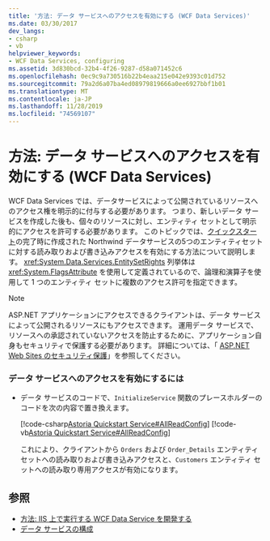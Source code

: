 ```yaml
---
title: '方法: データ サービスへのアクセスを有効にする (WCF Data Services)'
ms.date: 03/30/2017
dev_langs:
- csharp
- vb
helpviewer_keywords:
- WCF Data Services, configuring
ms.assetid: 3d830bcd-32b4-4f26-9287-d58a071452c6
ms.openlocfilehash: 0ec9c9a730516b22b4eaa215e042e9393c01d752
ms.sourcegitcommit: 79a2d6a07ba4ed08979819666a0ee6927bbf1b01
ms.translationtype: MT
ms.contentlocale: ja-JP
ms.lasthandoff: 11/28/2019
ms.locfileid: "74569107"
---
```

# <a name="how-to-enable-access-to-the-data-service-wcf-data-services"></a>方法: データ サービスへのアクセスを有効にする (WCF Data Services)
WCF Data Services では、データサービスによって公開されているリソースへのアクセス権を明示的に付与する必要があります。 つまり、新しいデータ サービスを作成した後も、個々のリソースに対し、エンティティ セットとして明示的にアクセスを許可する必要があります。 このトピックでは、[クイックスタート](quickstart-wcf-data-services.md)の完了時に作成された Northwind データサービスの5つのエンティティセットに対する読み取りおよび書き込みアクセスを有効にする方法について説明します。 <xref:System.Data.Services.EntitySetRights> 列挙体は <xref:System.FlagsAttribute> を使用して定義されているので、論理和演算子を使用して 1 つのエンティティ セットに複数のアクセス許可を指定できます。  
  
> [!NOTE]
> ASP.NET アプリケーションにアクセスできるクライアントは、データ サービスによって公開されるリソースにもアクセスできます。 運用データ サービスで、リソースへの承認されていないアクセスを防止するために、アプリケーション自身もセキュリティで保護する必要があります。 詳細については、「 [ASP.NET Web Sites のセキュリティ保護](https://docs.microsoft.com/previous-versions/aspnet/91f66yxt(v=vs.100))」を参照してください。  
  
### <a name="to-enable-access-to-the-data-service"></a>データ サービスへのアクセスを有効にするには  
  
- データ サービスのコードで、`InitializeService` 関数のプレースホルダーのコードを次の内容で置き換えます。  
  
     [!code-csharp[Astoria Quickstart Service#AllReadConfig](../../../../samples/snippets/csharp/VS_Snippets_Misc/astoria_quickstart_service/cs/northwind.svc.cs#allreadconfig)]
     [!code-vb[Astoria Quickstart Service#AllReadConfig](../../../../samples/snippets/visualbasic/VS_Snippets_Misc/astoria_quickstart_service/vb/northwind.svc.vb#allreadconfig)]  
  
     これにより、クライアントから `Orders` および `Order_Details` エンティティ セットへの読み取りおよび書き込みアクセスと、`Customers` エンティティ セットへの読み取り専用アクセスが有効になります。  
  
## <a name="see-also"></a>参照

- [方法: IIS 上で実行する WCF Data Service を開発する](how-to-develop-a-wcf-data-service-running-on-iis.md)
- [データ サービスの構成](configuring-the-data-service-wcf-data-services.md)
